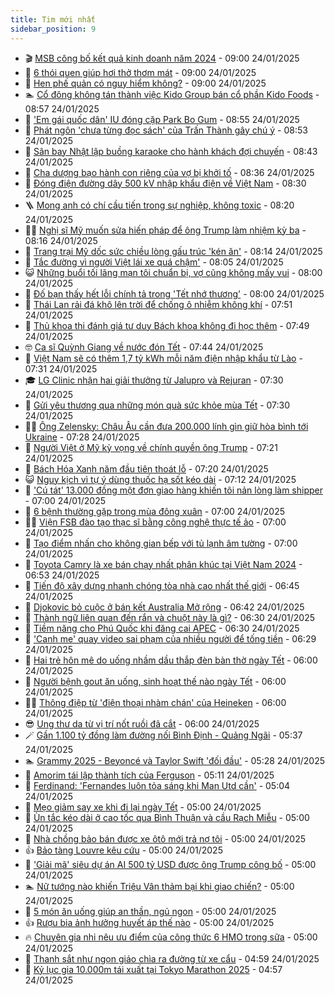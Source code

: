 ```yaml
---
title: Tim mới nhất
sidebar_position: 9
---
```


<!-- vnexpress-tin-moi-nhat:START -->
- 🎬 [MSB công bố kết quả kinh doanh năm 2024](https://vnexpress.net/msb-cong-bo-ket-qua-kinh-doanh-nam-2024-4842940.html) - 09:00 24/01/2025
- 🐎 [6 thói quen giúp hơi thở thơm mát](https://vnexpress.net/6-thoi-quen-giup-hoi-tho-thom-mat-4842792.html) - 09:00 24/01/2025
- 🦍 [Hen phế quản có nguy hiểm không?](https://vnexpress.net/hen-phe-quan-co-nguy-hiem-khong-4842653.html) - 09:00 24/01/2025
- 🏊 [Cổ đông không tán thành việc Kido Group bán cổ phần Kido Foods](https://vnexpress.net/co-dong-khong-tan-thanh-viec-kido-group-ban-co-phan-kido-foods-4842843.html) - 08:57 24/01/2025
- 🎊 [&#39;Em gái quốc dân&#39; IU đóng cặp Park Bo Gum](https://vnexpress.net/em-gai-quoc-dan-iu-dong-cap-park-bo-gum-4842794.html) - 08:55 24/01/2025
- 🎃 [Phát ngôn &#39;chưa từng đọc sách&#39; của Trấn Thành gây chú ý](https://vnexpress.net/phat-ngon-chua-tung-doc-sach-cua-tran-thanh-gay-chu-y-4842354.html) - 08:53 24/01/2025
- 🧰 [Sân bay Nhật lập buồng karaoke cho hành khách đợi chuyến](https://vnexpress.net/san-bay-nhat-lap-buong-karaoke-cho-hanh-khach-doi-chuyen-4842900.html) - 08:43 24/01/2025
- 🔭 [Cha dượng bạo hành con riêng của vợ bị khởi tố](https://vnexpress.net/cha-duong-bao-hanh-con-rieng-cua-vo-bi-khoi-to-4842933.html) - 08:36 24/01/2025
- 🫶 [Đóng điện đường dây 500 kV nhập khẩu điện về Việt Nam](https://vnexpress.net/dong-dien-duong-day-500-kv-nhap-khau-dien-ve-viet-nam-4842922.html) - 08:30 24/01/2025
- 🪜 [Mong anh có chí cầu tiến trong sự nghiệp, không toxic](https://vnexpress.net/mong-anh-co-chi-cau-tien-trong-su-nghiep-khong-toxic-4841874.html) - 08:20 24/01/2025
- 👨‍🏫 [Nghị sĩ Mỹ muốn sửa hiến pháp để ông Trump làm nhiệm kỳ ba](https://vnexpress.net/nghi-si-my-muon-sua-hien-phap-de-ong-trump-lam-nhiem-ky-ba-4842841.html) - 08:16 24/01/2025
- 🎊 [Trang trại Mỹ dốc sức chiều lòng gấu trúc &#39;kén ăn&#39;](https://vnexpress.net/trang-trai-my-doc-suc-chieu-long-gau-truc-ken-an-4842786.html) - 08:14 24/01/2025
- 🎊 [Tắc đường vì người Việt lái xe quá chậm&#39;](https://vnexpress.net/tac-duong-vi-nguoi-viet-lai-xe-qua-cham-4842911.html) - 08:05 24/01/2025
- 😺 [Những buổi tối lãng mạn tôi chuẩn bị, vợ cũng không mấy vui](https://vnexpress.net/nhung-buoi-toi-lang-man-toi-chuan-bi-vo-cung-khong-may-vui-4842293.html) - 08:00 24/01/2025
- 🐘 [Đố bạn thấy hết lỗi chính tả trong &#39;Tết nhớ thương&#39;](https://vnexpress.net/do-vui-trac-nghiem-chinh-ta-tieng-viet-ngay-hom-nay-24-1-4840104.html) - 08:00 24/01/2025
- 🌁 [Thái Lan rải đá khô lên trời để chống ô nhiễm không khí](https://vnexpress.net/thai-lan-rai-da-kho-len-troi-de-chong-o-nhiem-khong-khi-4842814.html) - 07:51 24/01/2025
- 🐲 [Thủ khoa thi đánh giá tư duy Bách khoa không đi học thêm](https://vnexpress.net/thu-khoa-thi-danh-gia-tu-duy-bach-khoa-khong-di-hoc-them-4842875.html) - 07:49 24/01/2025
- 🤓 [Ca sĩ Quỳnh Giang về nước đón Tết](https://vnexpress.net/ca-si-quynh-giang-ve-nuoc-don-tet-4841014.html) - 07:44 24/01/2025
- 💪 [Việt Nam sẽ có thêm 1,7 tỷ kWh mỗi năm điện nhập khẩu từ Lào](https://vnexpress.net/viet-nam-se-co-them-1-7-ty-kwh-moi-nam-dien-nhap-khau-tu-lao-4842821.html) - 07:31 24/01/2025
- 🎓 [LG Clinic nhận hai giải thưởng từ Jalupro và Rejuran](https://vnexpress.net/lg-clinic-nhan-hai-giai-thuong-tu-jalupro-va-rejuran-4842156.html) - 07:30 24/01/2025
- 🫣 [Gửi yêu thương qua những món quà sức khỏe mùa Tết](https://vnexpress.net/gui-yeu-thuong-qua-nhung-mon-qua-suc-khoe-mua-tet-4841065.html) - 07:30 24/01/2025
- 🧑‍💻 [Ông Zelensky: Châu Âu cần đưa 200.000 lính gìn giữ hòa bình tới Ukraine](https://vnexpress.net/ong-zelensky-chau-au-can-dua-200-000-linh-gin-giu-hoa-binh-toi-ukraine-4841843.html) - 07:28 24/01/2025
- 🐲 [Người Việt ở Mỹ kỳ vọng về chính quyền ông Trump](https://vnexpress.net/nguoi-viet-o-my-ky-vong-ve-chinh-quyen-ong-trump-4842809.html) - 07:21 24/01/2025
- 🌝 [Bách Hóa Xanh năm đầu tiên thoát lỗ](https://vnexpress.net/bach-hoa-xanh-nam-dau-tien-thoat-lo-4842872.html) - 07:20 24/01/2025
- 😺 [Nguy kịch vì tự ý dùng thuốc hạ sốt kéo dài](https://vnexpress.net/nguy-kich-vi-tu-y-dung-thuoc-ha-sot-keo-dai-4842873.html) - 07:12 24/01/2025
- 🐎 [&#39;Cú tát&#39; 13.000 đồng một đơn giao hàng khiến tôi nản lòng làm shipper](https://vnexpress.net/cu-tat-13-000-dong-mot-don-giao-hang-khien-toi-nan-long-lam-shipper-4842804.html) - 07:00 24/01/2025
- 🎡 [6 bệnh thường gặp trong mùa đông xuân](https://vnexpress.net/6-benh-thuong-gap-trong-mua-dong-xuan-4842884.html) - 07:00 24/01/2025
- 👨‍🏫 [Viện FSB đào tạo thạc sĩ bằng công nghệ thực tế ảo](https://vnexpress.net/vien-fsb-dao-tao-thac-si-bang-cong-nghe-thuc-te-ao-4842850.html) - 07:00 24/01/2025
- 🦆 [Tạo điểm nhấn cho không gian bếp với tủ lạnh âm tường](https://vnexpress.net/tao-diem-nhan-cho-khong-gian-bep-voi-tu-lanh-am-tuong-4842757.html) - 07:00 24/01/2025
- 🚦 [Toyota Camry là xe bán chạy nhất phân khúc tại Việt Nam 2024](https://vnexpress.net/toyota-camry-la-xe-ban-chay-nhat-phan-khuc-tai-viet-nam-2024-4842292.html) - 06:53 24/01/2025
- 💫 [Tiến độ xây dựng nhanh chóng tòa nhà cao nhất thế giới](https://vnexpress.net/tien-do-xay-dung-nhanh-chong-toa-nha-cao-nhat-the-gioi-4842707.html) - 06:45 24/01/2025
- 🎉 [Djokovic bỏ cuộc ở bán kết Australia Mở rộng](https://vnexpress.net/djokovic-bo-cuoc-o-ban-ket-australia-mo-rong-4842886.html) - 06:42 24/01/2025
- 🌋 [Thành ngữ liên quan đến rắn và chuột này là gì?](https://vnexpress.net/duoi-hinh-bat-chu-thanh-ngu-tuc-ngu-ngay-hom-nay-24-1-4841004.html) - 06:30 24/01/2025
- 🤖 [Tiềm năng cho Phú Quốc khi đăng cai APEC](https://vnexpress.net/tiem-nang-cho-phu-quoc-khi-dang-cai-apec-4842269.html) - 06:30 24/01/2025
- 🦏 [&#39;Canh me&#39; quay video sai phạm của nhiều người để tống tiền](https://vnexpress.net/canh-me-quay-video-sai-pham-cua-nhieu-nguoi-de-tong-tien-4842864.html) - 06:29 24/01/2025
- 🦩 [Hai trẻ hôn mê do uống nhầm dầu thắp đèn bàn thờ ngày Tết](https://vnexpress.net/hai-tre-hon-me-do-uong-nham-dau-thap-den-ban-tho-ngay-tet-4842748.html) - 06:00 24/01/2025
- 👺 [Người bệnh gout ăn uống, sinh hoạt thế nào ngày Tết](https://vnexpress.net/nguoi-benh-gout-an-uong-sinh-hoat-the-nao-ngay-tet-4842738.html) - 06:00 24/01/2025
- 🧑‍🏫 [Thông điệp từ &#39;điện thoại nhàm chán&#39; của Heineken](https://vnexpress.net/thong-diep-tu-dien-thoai-nham-chan-cua-heineken-4842567.html) - 06:00 24/01/2025
- 😎 [Ung thư da từ vị trí nốt ruồi đã cắt](https://vnexpress.net/ung-thu-da-tu-vi-tri-not-ruoi-da-cat-4841754.html) - 06:00 24/01/2025
- 🪄 [Gần 1.100 tỷ đồng làm đường nối Bình Định - Quảng Ngãi](https://vnexpress.net/gan-1-100-ty-dong-lam-duong-noi-binh-dinh-quang-ngai-4842840.html) - 05:37 24/01/2025
- 🏊 [Grammy 2025 - Beyoncé và Taylor Swift &#39;đối đầu&#39;](https://vnexpress.net/grammy-2025-beyonce-va-taylor-swift-doi-dau-4842311.html) - 05:28 24/01/2025
- 💃 [Amorim tái lập thành tích của Ferguson](https://vnexpress.net/amorim-tai-lap-thanh-tich-cua-ferguson-4842784.html) - 05:11 24/01/2025
- 🦆 [Ferdinand: &#39;Fernandes luôn tỏa sáng khi Man Utd cần&#39;](https://vnexpress.net/ferdinand-fernandes-luon-toa-sang-khi-man-utd-can-4842815.html) - 05:04 24/01/2025
- 🎊 [Mẹo giảm say xe khi đi lại ngày Tết](https://vnexpress.net/meo-giam-say-xe-khi-di-lai-ngay-tet-4842441.html) - 05:00 24/01/2025
- 👺 [Ùn tắc kéo dài ở cao tốc qua Bình Thuận và cầu Rạch Miễu](https://vnexpress.net/un-tac-keo-dai-o-cao-toc-qua-binh-thuan-va-cau-rach-mieu-4842827.html) - 05:00 24/01/2025
- 🎡 [Nhà chồng bảo bán được xe ôtô mới trả nợ tôi](https://vnexpress.net/nha-chong-bao-ban-duoc-xe-oto-moi-tra-no-toi-4842753.html) - 05:00 24/01/2025
- 👍 [Bảo tàng Louvre kêu cứu](https://vnexpress.net/bao-tang-louvre-keu-cuu-4842739.html) - 05:00 24/01/2025
- 🐎 [&#39;Giải mã&#39; siêu dự án AI 500 tỷ USD được ông Trump công bố](https://vnexpress.net/giai-ma-sieu-du-an-ai-500-ty-usd-duoc-ong-trump-cong-bo-vnepre-4842610.html) - 05:00 24/01/2025
- 🏊 [Nữ tướng nào khiến Triệu Vân thảm bại khi giao chiến?](https://vnexpress.net/crossword-giai-o-chu-o-chu-hom-nay-ngay-24-1-4841088.html) - 05:00 24/01/2025
- 🦩 [5 món ăn uống giúp an thần, ngủ ngon](https://vnexpress.net/5-mon-an-uong-giup-an-than-ngu-ngon-4842741.html) - 05:00 24/01/2025
- 👍 [Rượu bia ảnh hưởng huyết áp thế nào](https://vnexpress.net/ruou-bia-anh-huong-huyet-ap-the-nao-4842650.html) - 05:00 24/01/2025
- 🔥 [Chuyên gia nhi nêu ưu điểm của công thức 6 HMO trong sữa](https://vnexpress.net/chuyen-gia-nhi-neu-uu-diem-cua-cong-thuc-6-hmo-trong-sua-4842601.html) - 05:00 24/01/2025
- 💄 [Thanh sắt như ngọn giáo chìa ra đường từ xe cẩu](https://vnexpress.net/thanh-sat-nhu-ngon-giao-chia-ra-duong-tu-xe-cau-4842765.html) - 04:59 24/01/2025
- 🤡 [Kỷ lục gia 10.000m tái xuất tại Tokyo Marathon 2025](https://vnexpress.net/ky-luc-gia-10-000m-tai-xuat-tai-tokyo-marathon-2025-4842837.html) - 04:57 24/01/2025<!-- vnexpress-tin-moi-nhat:END -->
